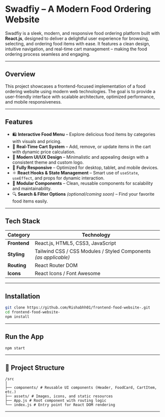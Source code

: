 # Swadfiy – A Modern Food Ordering Website

Swadfiy is a sleek, modern, and responsive food ordering platform built with **React.js**, designed to deliver a delightful user experience for browsing, selecting, and ordering food items with ease. It features a clean design, intuitive navigation, and real-time cart management – making the food ordering process seamless and engaging.

---

## Overview

This project showcases a frontend-focused implementation of a food ordering website using modern web technologies. The goal is to provide a user-friendly interface with scalable architecture, optimized performance, and mobile responsiveness.

---

## Features

- 🛍️ **Interactive Food Menu** – Explore delicious food items by categories with visuals and pricing.
- 🛒 **Real-Time Cart System** – Add, remove, or update items in the cart with dynamic price calculation.
- 🎨 **Modern UI/UX Design** – Minimalistic and appealing design with a consistent theme and custom logo.
- 📱 **Fully Responsive** – Optimized for desktop, tablet, and mobile devices.
- ⚛️ **React Hooks & State Management** – Smart use of `useState`, `useEffect`, and props for dynamic interaction.
- 🧩 **Modular Components** – Clean, reusable components for scalability and maintainability.
- 🔍 **Search & Filter Options** *(optional/coming soon)* – Find your favorite food items easily.

---

## Tech Stack

| Category    | Technology                                |
|-------------|--------------------------------------------|
| **Frontend** | React.js, HTML5, CSS3, JavaScript          |
| **Styling**  | Tailwind CSS / CSS Modules / Styled Components *(as applicable)* |
| **Routing**  | React Router DOM                          |
| **Icons**    | React Icons / Font Awesome                |

---
## Installation
```bash
git clone https://github.com/Rishabhh01/frontend-food-website-.git
cd frontend-food-website-
npm install
```
---
## Run the App
```
npm start
```
---
## 📁 Project Structure
```
/src
│
├── components/ # Reusable UI components (Header, FoodCard, CartItem, etc.)
├── assets/ # Images, icons, and static resources
├── App.js # Root component with routing logic
└── index.js # Entry point for React DOM rendering
```
---
